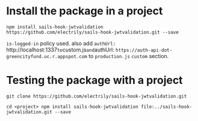 # Install the package in a project
`npm install sails-hook-jwtvalidation https://github.com/electrily/sails-hook-jwtvalidation.git --save`

`is-logged-in` policy used. also add `authUrl: `http://localhost:1337` to `custom.js` and `authUrl: `https://auth-api-dot-greencityfund.uc.r.appspot.com` to `production.js` `custom` section.

# Testing the package with a project
`git clone https://github.com/electrily/sails-hook-jwtvalidation.git`

`cd <project>
npm install sails-hook-jwtvalidation file:../sails-hook-jwtvalidation.git --save`